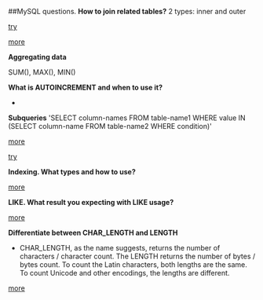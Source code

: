 ##MySQL questions.
**How to join related tables?**
2 types: inner and outer

<a href="https://www.khanacademy.org/computer-programming/sql-join-on-tables/5409956539006976
">try</a>

<a href="http://www.sqlbook.com/sql/sql-inner-join-examples-and-explanations/
">more</a>

**Aggregating data**

SUM(), MAX(), MIN()

**What is AUTOINCREMENT and when to use it?**

-

**Subqueries**
'SELECT column-names
  FROM table-name1
 WHERE value IN (SELECT column-name
                   FROM table-name2 
                  WHERE condition)'
                  
<a href="http://www.dofactory.com/sql/subquery">more</a>

<a href="https://www.khanacademy.org/computing/computer-programming/sql/more-advanced-sql-queries/p/querying-in-subqueries
">try</a>

**Indexing. What types and how to use?**

<a href="https://www.tutorialspoint.com/mysql/mysql-indexes.htm">more</a>

**LIKE. What result you expecting with LIKE usage?**

<a href="https://www.tutorialspoint.com/mysql/mysql-like-clause.htm">more</a>

**Differentiate between CHAR_LENGTH and LENGTH**

- CHAR_LENGTH, as the name suggests, returns the number of characters / character count. The LENGTH returns the number of bytes / bytes count. To count the Latin characters, both lengths are the same. To count Unicode and other encodings, the lengths are different.

<a href="http://www.careerride.com/MySQL-CHAR_LENGTH.aspx">more</a>